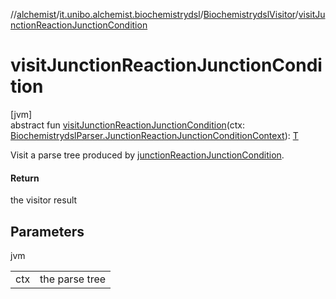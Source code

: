 //[alchemist](../../../index.md)/[it.unibo.alchemist.biochemistrydsl](../index.md)/[BiochemistrydslVisitor](index.md)/[visitJunctionReactionJunctionCondition](visit-junction-reaction-junction-condition.md)

# visitJunctionReactionJunctionCondition

[jvm]\
abstract fun [visitJunctionReactionJunctionCondition](visit-junction-reaction-junction-condition.md)(ctx: [BiochemistrydslParser.JunctionReactionJunctionConditionContext](../-biochemistrydsl-parser/-junction-reaction-junction-condition-context/index.md)): [T](../../it.unibo.alchemist.model.implementations.environments/-limited-continuos2-d/index.md)

Visit a parse tree produced by [junctionReactionJunctionCondition](../-biochemistrydsl-parser/junction-reaction-junction-condition.md).

#### Return

the visitor result

## Parameters

jvm

| | |
|---|---|
| ctx | the parse tree |
